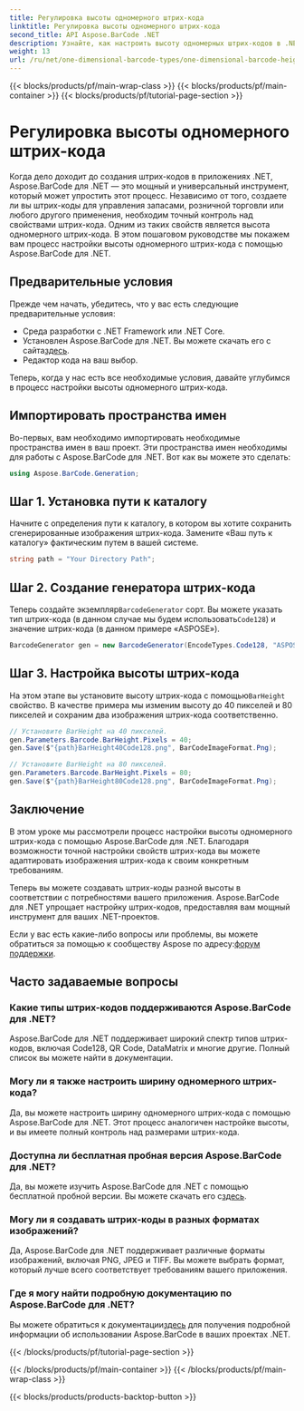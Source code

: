 ```yaml
---
title: Регулировка высоты одномерного штрих-кода
linktitle: Регулировка высоты одномерного штрих-кода
second_title: API Aspose.BarCode .NET
description: Узнайте, как настроить высоту одномерных штрих-кодов в .NET с помощью Aspose.BarCode для точной настройки. Создавайте идеальные штрих-коды без особых усилий!
weight: 13
url: /ru/net/one-dimensional-barcode-types/one-dimensional-barcode-height-adjustment/
---
```


{{< blocks/products/pf/main-wrap-class >}}
{{< blocks/products/pf/main-container >}}
{{< blocks/products/pf/tutorial-page-section >}}

# Регулировка высоты одномерного штрих-кода


Когда дело доходит до создания штрих-кодов в приложениях .NET, Aspose.BarCode для .NET — это мощный и универсальный инструмент, который может упростить этот процесс. Независимо от того, создаете ли вы штрих-коды для управления запасами, розничной торговли или любого другого применения, необходим точный контроль над свойствами штрих-кода. Одним из таких свойств является высота одномерного штрих-кода. В этом пошаговом руководстве мы покажем вам процесс настройки высоты одномерного штрих-кода с помощью Aspose.BarCode для .NET.

## Предварительные условия

Прежде чем начать, убедитесь, что у вас есть следующие предварительные условия:

- Среда разработки с .NET Framework или .NET Core.
-  Установлен Aspose.BarCode для .NET. Вы можете скачать его с сайта[здесь](https://releases.aspose.com/barcode/net/).
- Редактор кода на ваш выбор.

Теперь, когда у нас есть все необходимые условия, давайте углубимся в процесс настройки высоты одномерного штрих-кода.

## Импортировать пространства имен

Во-первых, вам необходимо импортировать необходимые пространства имен в ваш проект. Эти пространства имен необходимы для работы с Aspose.BarCode для .NET. Вот как вы можете это сделать:

```csharp
using Aspose.BarCode.Generation;
```

## Шаг 1. Установка пути к каталогу

Начните с определения пути к каталогу, в котором вы хотите сохранить сгенерированные изображения штрих-кода. Замените «Ваш путь к каталогу» фактическим путем в вашей системе.

```csharp
string path = "Your Directory Path";
```

## Шаг 2. Создание генератора штрих-кода

 Теперь создайте экземпляр`BarcodeGenerator` сорт. Вы можете указать тип штрих-кода (в данном случае мы будем использовать`Code128`) и значение штрих-кода (в данном примере «ASPOSE»).

```csharp
BarcodeGenerator gen = new BarcodeGenerator(EncodeTypes.Code128, "ASPOSE");
```

## Шаг 3. Настройка высоты штрих-кода

 На этом этапе вы установите высоту штрих-кода с помощью`BarHeight` свойство. В качестве примера мы изменим высоту до 40 пикселей и 80 пикселей и сохраним два изображения штрих-кода соответственно.

```csharp
// Установите BarHeight на 40 пикселей.
gen.Parameters.Barcode.BarHeight.Pixels = 40;
gen.Save($"{path}BarHeight40Code128.png", BarCodeImageFormat.Png);

// Установите BarHeight на 80 пикселей.
gen.Parameters.Barcode.BarHeight.Pixels = 80;
gen.Save($"{path}BarHeight80Code128.png", BarCodeImageFormat.Png);
```

## Заключение

В этом уроке мы рассмотрели процесс настройки высоты одномерного штрих-кода с помощью Aspose.BarCode для .NET. Благодаря возможности точной настройки свойств штрих-кода вы можете адаптировать изображения штрих-кода к своим конкретным требованиям.

Теперь вы можете создавать штрих-коды разной высоты в соответствии с потребностями вашего приложения. Aspose.BarCode для .NET упрощает настройку штрих-кодов, предоставляя вам мощный инструмент для ваших .NET-проектов.

 Если у вас есть какие-либо вопросы или проблемы, вы можете обратиться за помощью к сообществу Aspose по адресу:[форум поддержки](https://forum.aspose.com/c/barcode/13).

## Часто задаваемые вопросы

### Какие типы штрих-кодов поддерживаются Aspose.BarCode для .NET?
Aspose.BarCode для .NET поддерживает широкий спектр типов штрих-кодов, включая Code128, QR Code, DataMatrix и многие другие. Полный список вы можете найти в документации.

### Могу ли я также настроить ширину одномерного штрих-кода?
Да, вы можете настроить ширину одномерного штрих-кода с помощью Aspose.BarCode для .NET. Этот процесс аналогичен настройке высоты, и вы имеете полный контроль над размерами штрих-кода.

### Доступна ли бесплатная пробная версия Aspose.BarCode для .NET?
 Да, вы можете изучить Aspose.BarCode для .NET с помощью бесплатной пробной версии. Вы можете скачать его с[здесь](https://releases.aspose.com/).

### Могу ли я создавать штрих-коды в разных форматах изображений?
Да, Aspose.BarCode для .NET поддерживает различные форматы изображений, включая PNG, JPEG и TIFF. Вы можете выбрать формат, который лучше всего соответствует требованиям вашего приложения.

### Где я могу найти подробную документацию по Aspose.BarCode для .NET?
 Вы можете обратиться к документации[здесь](https://reference.aspose.com/barcode/net/) для получения подробной информации об использовании Aspose.BarCode в ваших проектах .NET.

{{< /blocks/products/pf/tutorial-page-section >}}

{{< /blocks/products/pf/main-container >}}
{{< /blocks/products/pf/main-wrap-class >}}

{{< blocks/products/products-backtop-button >}}

